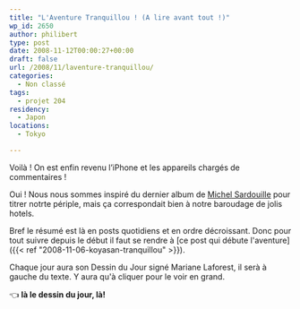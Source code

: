 ```yaml
---
title: "L'Aventure Tranquillou ! (A lire avant tout !)"
wp_id: 2650
author: philibert
type: post
date: 2008-11-12T00:00:27+00:00
draft: false
url: /2008/11/laventure-tranquillou/
categories:
  - Non classé
tags:
  - projet 204
residency:
  - Japon
locations:
  - Tokyo

---
```


Voilà ! On est enfin revenu l&rsquo;iPhone et les appareils chargés de commentaires !

Oui ! Nous nous sommes inspiré du dernier album de <a title="Michel" href="https://jp.youtube.com/watch?v=ax8K4WQ09Nw" target="_blank">Michel Sardouille</a> pour titrer notrte périple, mais ça correspondait bien à notre baroudage de jolis hotels.

Bref le résumé est là en posts quotidiens et en ordre décroissant. Donc pour tout suivre depuis le début il faut se rendre à [ce post qui débute l'aventure]({{< ref "2008-11-06-koyasan-tranquillou" >}}).

Chaque jour aura son Dessin du Jour signé Mariane Laforest, il serà à gauche du texte. Y aura qu'à cliquer pour le voir en grand.

👈 **là le dessin du jour, là!**